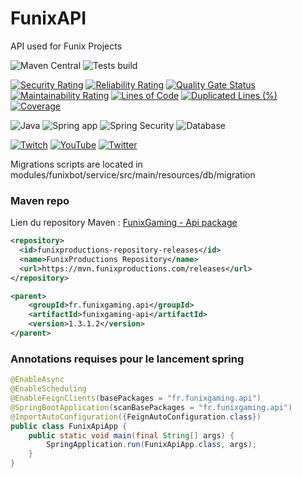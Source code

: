 # FunixAPI
API used for Funix Projects

![Maven Central](https://img.shields.io/maven-central/v/fr.funixgaming.api/funixgaming-api.svg)
![Tests build](https://github.com/FunixProductions/FunixAPI/actions/workflows/main.yml/badge.svg?branch=master)

[![Security Rating](https://sonarqube.funixgaming.fr/api/project_badges/measure?project=FunixProductions_FunixAPI_AYNRa2sBsXlKxBk9mU9x&metric=security_rating&token=sqb_1b07e02bb3b9833965cc83873e87fb91c451b858)](https://sonarqube.funixgaming.fr/dashboard?id=FunixProductions_FunixAPI_AYNRa2sBsXlKxBk9mU9x)
[![Reliability Rating](https://sonarqube.funixgaming.fr/api/project_badges/measure?project=FunixProductions_FunixAPI_AYNRa2sBsXlKxBk9mU9x&metric=reliability_rating&token=sqb_1b07e02bb3b9833965cc83873e87fb91c451b858)](https://sonarqube.funixgaming.fr/dashboard?id=FunixProductions_FunixAPI_AYNRa2sBsXlKxBk9mU9x)
[![Quality Gate Status](https://sonarqube.funixgaming.fr/api/project_badges/measure?project=FunixProductions_FunixAPI_AYNRa2sBsXlKxBk9mU9x&metric=alert_status&token=sqb_1b07e02bb3b9833965cc83873e87fb91c451b858)](https://sonarqube.funixgaming.fr/dashboard?id=FunixProductions_FunixAPI_AYNRa2sBsXlKxBk9mU9x)
[![Maintainability Rating](https://sonarqube.funixgaming.fr/api/project_badges/measure?project=FunixProductions_FunixAPI_AYNRa2sBsXlKxBk9mU9x&metric=sqale_rating&token=sqb_1b07e02bb3b9833965cc83873e87fb91c451b858)](https://sonarqube.funixgaming.fr/dashboard?id=FunixProductions_FunixAPI_AYNRa2sBsXlKxBk9mU9x)
[![Lines of Code](https://sonarqube.funixgaming.fr/api/project_badges/measure?project=FunixProductions_FunixAPI_AYNRa2sBsXlKxBk9mU9x&metric=ncloc&token=sqb_1b07e02bb3b9833965cc83873e87fb91c451b858)](https://sonarqube.funixgaming.fr/dashboard?id=FunixProductions_FunixAPI_AYNRa2sBsXlKxBk9mU9x)
[![Duplicated Lines (%)](https://sonarqube.funixgaming.fr/api/project_badges/measure?project=FunixProductions_FunixAPI_AYNRa2sBsXlKxBk9mU9x&metric=duplicated_lines_density&token=sqb_1b07e02bb3b9833965cc83873e87fb91c451b858)](https://sonarqube.funixgaming.fr/dashboard?id=FunixProductions_FunixAPI_AYNRa2sBsXlKxBk9mU9x)
[![Coverage](https://sonarqube.funixgaming.fr/api/project_badges/measure?project=FunixProductions_FunixAPI_AYNRa2sBsXlKxBk9mU9x&metric=coverage&token=sqb_1b07e02bb3b9833965cc83873e87fb91c451b858)](https://sonarqube.funixgaming.fr/dashboard?id=FunixProductions_FunixAPI_AYNRa2sBsXlKxBk9mU9x)

![Java](https://img.shields.io/badge/Java-ED8B00?style=for-the-badge&logo=java&logoColor=white)
![Spring app](https://img.shields.io/badge/Spring-6DB33F?style=for-the-badge&logo=spring&logoColor=white)
![Spring Security](https://img.shields.io/badge/Spring_Security-6DB33F?style=for-the-badge&logo=Spring-Security&logoColor=white)
![Database](https://img.shields.io/badge/PostgreSQL-316192?style=for-the-badge&logo=postgresql&logoColor=white)

[![Twitch](https://img.shields.io/badge/Twitch-9146FF?style=for-the-badge&logo=twitch&logoColor=white)](https://twitch.tv/funixgaming)
[![YouTube](https://img.shields.io/badge/YouTube-FF0000?style=for-the-badge&logo=youtube&logoColor=white)](https://youtube.com/c/funixgaming)
[![Twitter](https://img.shields.io/badge/Twitter-1DA1F2?style=for-the-badge&logo=twitter&logoColor=white)](https://twitter.com/funixgaming)

Migrations scripts are located in modules/funixbot/service/src/main/resources/db/migration

### Maven repo

Lien du repository Maven : [FunixGaming - Api package](https://mvn.funixproductions.com/#/releases/fr/funixgaming/api)

```xml
<repository>
  <id>funixproductions-repository-releases</id>
  <name>FunixProductions Repository</name>
  <url>https://mvn.funixproductions.com/releases</url>
</repository>

<parent>
    <groupId>fr.funixgaming.api</groupId>
    <artifactId>funixgaming-api</artifactId>
    <version>1.3.1.2</version>
</parent>
```

### Annotations requises pour le lancement spring
````java
@EnableAsync
@EnableScheduling
@EnableFeignClients(basePackages = "fr.funixgaming.api")
@SpringBootApplication(scanBasePackages = "fr.funixgaming.api")
@ImportAutoConfiguration({FeignAutoConfiguration.class})
public class FunixApiApp {
    public static void main(final String[] args) {
        SpringApplication.run(FunixApiApp.class, args);
    }
}

````
